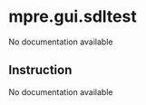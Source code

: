 mpre.gui.sdltest
========
No documentation available

Instruction
--------
No documentation available